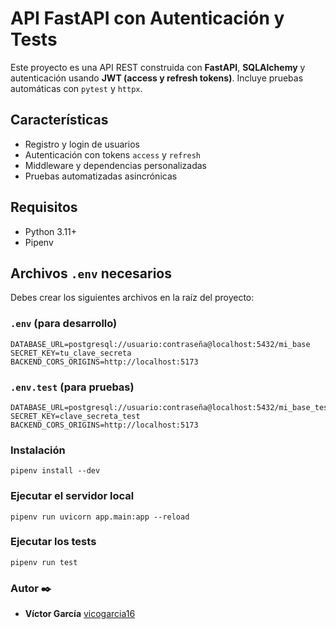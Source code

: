 # API FastAPI con Autenticación y Tests

Este proyecto es una API REST construida con **FastAPI**, **SQLAlchemy** y autenticación usando **JWT (access y refresh tokens)**. Incluye pruebas automáticas con `pytest` y `httpx`.

## Características

- Registro y login de usuarios
- Autenticación con tokens `access` y `refresh`
- Middleware y dependencias personalizadas
- Pruebas automatizadas asincrónicas

## Requisitos

- Python 3.11+
- Pipenv

## Archivos `.env` necesarios

Debes crear los siguientes archivos en la raíz del proyecto:

### `.env` (para desarrollo)
```
DATABASE_URL=postgresql://usuario:contraseña@localhost:5432/mi_base
SECRET_KEY=tu_clave_secreta
BACKEND_CORS_ORIGINS=http://localhost:5173
```
### `.env.test` (para pruebas)
```
DATABASE_URL=postgresql://usuario:contraseña@localhost:5432/mi_base_test
SECRET_KEY=clave_secreta_test
BACKEND_CORS_ORIGINS=http://localhost:5173
```
### Instalación
```
pipenv install --dev
```
### Ejecutar el servidor local
```
pipenv run uvicorn app.main:app --reload
```
### Ejecutar los tests
```
pipenv run test
```
### Autor ✒️
* **Víctor García** [vicogarcia16](https://github.com/vicogarcia16) 